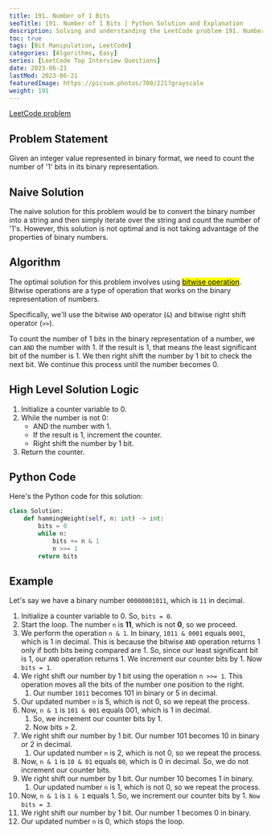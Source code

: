 ```yaml
---
title: 191. Number of 1 Bits
seoTitle: 191. Number of 1 Bits | Python Solution and Explanation
description: Solving and understanding the LeetCode problem 191. Number of 1 Bits using bitwise operations in Python.
toc: true
tags: [Bit Manipulation, LeetCode]
categories: [Algorithms, Easy]
series: [LeetCode Top Interview Questions]
date: 2023-06-21
lastMod: 2023-06-21
featuredImage: https://picsum.photos/700/221?grayscale
weight: 191
---
```


[LeetCode problem](https://leetcode.com/problems/number-of-1-bits/)

## Problem Statement

Given an integer value represented in binary format, we need to count the number of '1' bits in its binary representation.

## Naive Solution

The naive solution for this problem would be to convert the binary number into a string and then simply iterate over the string and count the number of '1's. However, this solution is not optimal and is not taking advantage of the properties of binary numbers.

## Algorithm

The optimal solution for this problem involves using [<mark>bitwise operation</mark>](https://romankurnovskii.com/en/posts/python-bitwise-operators/). Bitwise operations are a type of operation that works on the binary representation of numbers.

Specifically, we'll use the bitwise `AND` operator (`&`) and bitwise right shift operator (`>>`).

To count the number of 1 bits in the binary representation of a number, we can `AND` the number with 1. If the result is 1, that means the least significant bit of the number is 1. We then right shift the number by 1 bit to check the next bit. We continue this process until the number becomes 0.

## High Level Solution Logic

1. Initialize a counter variable to 0.
2. While the number is not 0:
   - AND the number with 1.
   - If the result is 1, increment the counter.
   - Right shift the number by 1 bit.
3. Return the counter.

## Python Code

Here's the Python code for this solution:

```python
class Solution:
    def hammingWeight(self, n: int) -> int:
        bits = 0
        while n:
            bits += n & 1
            n >>= 1
        return bits
```

## Example

Let's say we have a binary number `00000001011`, which is `11` in decimal.

1. Initialize a counter variable to 0. So, `bits = 0`.
2. Start the loop. The number `n` is **11**, which is not **0**, so we proceed.
3. We perform the operation `n & 1`. In binary, `1011 & 0001` equals `0001`, which is 1 in decimal. This is because the bitwise `AND` operation returns 1 only if both bits being compared are 1. So, since our least significant bit is 1, our `AND` operation returns 1. We increment our counter bits by 1. Now `bits = 1`.
4. We right shift our number by 1 bit using the operation `n >>= 1`. This operation moves all the bits of the number one position to the right.
   1. Our number `1011` becomes 101 in binary or 5 in decimal.
5. Our updated number `n` is 5, which is not 0, so we repeat the process.
6. Now, `n & 1` is `101 & 001` equals 001, which is 1 in decimal.
   1. So, we increment our counter bits by 1.
   2. Now bits = 2.
7. We right shift our number by 1 bit. Our number 101 becomes 10 in binary or 2 in decimal.
   1. Our updated number `n` is 2, which is not 0, so we repeat the process.
8. Now, `n & 1` is `10 & 01` equals `00`, which is 0 in decimal. So, we do not increment our counter bits.
9. We right shift our number by 1 bit. Our number 10 becomes 1 in binary.
   1. Our updated number `n` is 1, which is not 0, so we repeat the process.
10. Now, `n & 1` is `1 & 1` equals 1. So, we increment our counter bits by 1. `Now bits = 3`.
11. We right shift our number by 1 bit. Our number 1 becomes 0 in binary.
12. Our updated number `n` is 0, which stops the loop.
